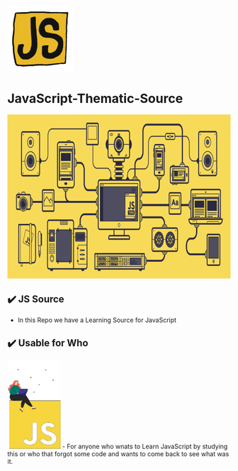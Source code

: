 <img src="assets/giphy.gif" style="width: 150px; height: 150px;">

# JavaScript-Thematic-Source

<img src="assets/js.gif" style="width: 1600px; height: 370px;">

## ✔️ JS Source

- In this Repo we have a Learning Source for JavaScript

## ✔️ Usable for Who
<img src="assets/js-animation.gif" style="width: 120px; height: 200px;">
- For anyone who wnats to Learn JavaScript by studying this or who that forgot some code and wants to come back to see what was it.
